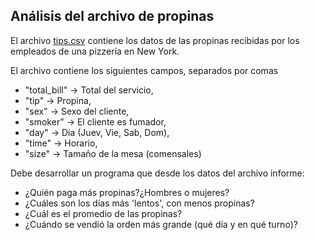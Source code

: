 ## Análisis del archivo de propinas

El archivo [tips.csv](tips.csv) contiene los datos de las propinas recibidas por los empleados de una pizzería en New York.

El archivo contiene los siguientes campos, separados por comas
* "total_bill" -> Total del servicio,
* "tip" -> Propina,
* "sex" -> Sexo del cliente,
* "smoker" -> El cliente es fumador,
* "day" -> Día (Juev, Vie, Sab, Dom),
* "time" -> Horario,
* "size" -> Tamaño de la mesa (comensales)

Debe desarrollar un programa que desde los datos del archivo informe:

* ¿Quién paga más propinas?¿Hombres o mujeres?
* ¿Cuáles son los días más 'lentos', con menos propinas?
* ¿Cuál es el promedio de las propinas?
* ¿Cuándo se vendió la orden más grande (qué día y en qué turno)?
  